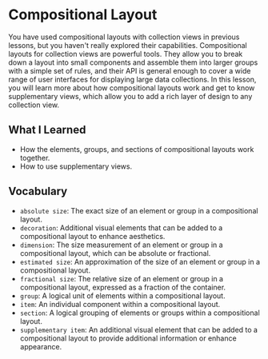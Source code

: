 # Compositional Layout

You have used compositional layouts with collection views in previous lessons, but you haven't really explored their capabilities. Compositional layouts for collection views are powerful tools. They allow you to break down a layout into small components and assemble them into larger groups with a simple set of rules, and their API is general enough to cover a wide range of user interfaces for displaying large data collections.
In this lesson, you will learn more about how compositional layouts work and get to know supplementary views, which allow you to add a rich layer of design to any collection view.

## What I Learned
- How the elements, groups, and sections of compositional layouts work together.
- How to use supplementary views.

## Vocabulary
- `absolute size`: The exact size of an element or group in a compositional layout.
- `decoration`: Additional visual elements that can be added to a compositional layout to enhance aesthetics.
- `dimension`: The size measurement of an element or group in a compositional layout, which can be absolute or fractional.
- `estimated size`: An approximation of the size of an element or group in a compositional layout.
- `fractional size`: The relative size of an element or group in a compositional layout, expressed as a fraction of the container.
- `group`: A logical unit of elements within a compositional layout.
- `item`: An individual component within a compositional layout.
- `section`: A logical grouping of elements or groups within a compositional layout.
- `supplementary item`: An additional visual element that can be added to a compositional layout to provide additional information or enhance appearance.
